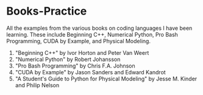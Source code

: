 # Books-Practice
All the examples from the various books on coding languages I have been learning. These include Beginning C++, Numerical Python, Pro Bash Programming, CUDA by Example, and Physical Modeling.

1) "Beginning C++" by Ivor Horton and Peter Van Weert
2) "Numerical Python" by Robert Johansson
3) "Pro Bash Programming" by Chris F.A. Johnson
4) "CUDA by Example" by Jason Sanders and Edward Kandrot
5) "A Student's Guide to Python for Physical Modeling" by Jesse M. Kinder and Philip Nelson

